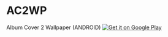 # AC2WP
Album Cover 2 Wallpaper (ANDROID)
<a href='https://play.google.com/store/apps/details?id=theredspy15.ac2wp&pcampaignid=MKT-Other-global-all-co-prtnr-py-PartBadge-Mar2515-1'><img alt='Get it on Google Play' src='https://play.google.com/intl/en_us/badges/images/generic/en_badge_web_generic.png'/></a>
